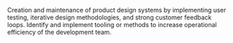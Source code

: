 Creation and maintenance of product design systems by implementing user
testing, iterative design methodologies, and strong customer feedback loops.
Identify and implement tooling or methods to increase operational efficiency
of the development team.

